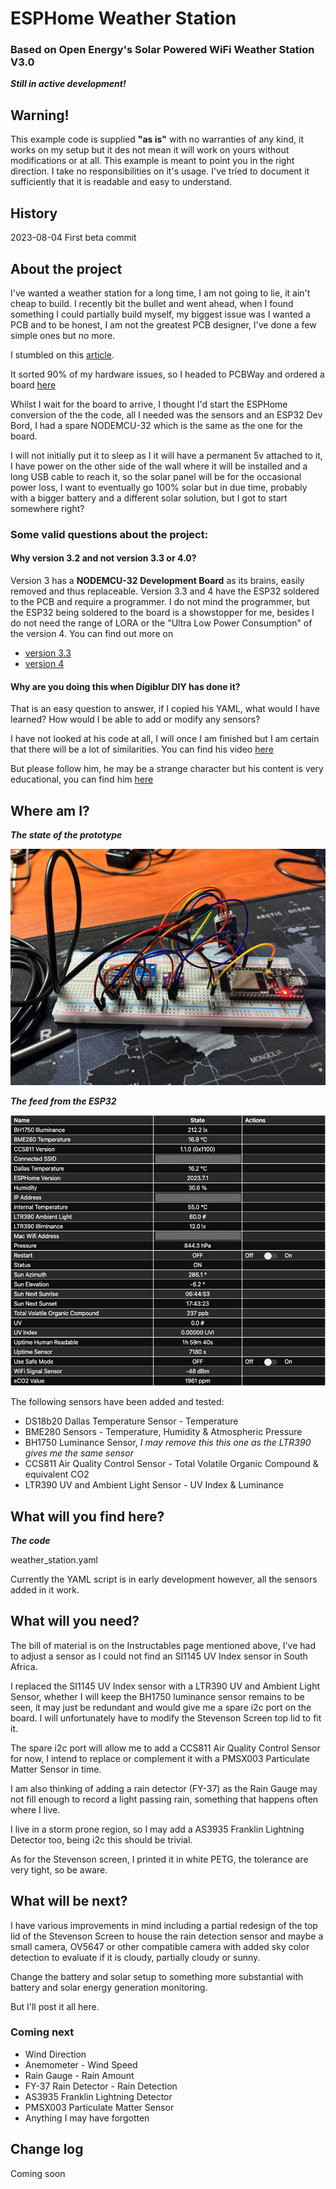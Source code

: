 # ESPHome Weather Station 

### Based on Open Energy's Solar Powered WiFi Weather Station V3.0

***Still in active development!***

## Warning!

This example code is supplied **"as is"** with no warranties of any kind, it works on my setup but it des not mean it will work on yours without modifications or at all. This example is meant to point you in the right direction. I take no responsibilities on it's usage. 
I've tried to document it sufficiently that it is readable and easy to understand.

## History

2023-08-04 First beta commit

## About the project

I've wanted a weather station for a long time, I am not going to lie, it ain't cheap to build.
I recently bit the bullet and went ahead, when I found something I could partially build myself, my biggest issue was I wanted a PCB and to be honest, I am not the greatest PCB designer, I've done a few simple ones but no more. 

I stumbled on this [article](https://www.instructables.com/Solar-Powered-WiFi-Weather-Station-V30/).

It sorted 90% of my hardware issues, so I headed to PCBWay and ordered a board [here](https://www.pcbway.com/project/shareproject/Solar_Powered_WiFi_Weather_Station_V3_0.html)

Whilst I wait for the board to arrive, I thought I'd start the ESPHome conversion of the the code, all I needed was the sensors and an ESP32 Dev Bord, I had a spare NODEMCU-32 which is the same as the one for the board.

I will not initially put it to sleep as I it will have a permanent 5v attached to it, I have power on the other side of the wall where it will be installed and a long USB cable to reach it, so the solar panel will be for the occasional power loss, I want to eventually go 100% solar but in due time, probably with a bigger battery and a different solar solution, but I got to start somewhere right?

### Some valid questions about the project:

#### Why version 3.2 and not version 3.3 or 4.0?

Version 3 has a **NODEMCU-32 Development Board** as its brains, easily removed and thus replaceable. Version 3.3 and 4 have the ESP32 soldered to the PCB and require a programmer. I do not mind the programmer, but the ESP32 being soldered to the board is a showstopper for me, besides I do not need the range of LORA or the "Ultra Low Power Consumption" of the version 4. You can find out more on 
- [version 3.3](https://www.tindie.com/products/opengreenergy/solar-powered-wifi-weather-station-v33/)
- [version 4](https://www.instructables.com/Solar-Powered-WiFi-Weather-Station-V40/)

#### Why are you doing this when Digiblur DIY has done it?

That is an easy question to answer, if I copied his YAML, what would I have learned? How would I be able to add or modify any sensors? 

I have not looked at his code at all, I will once I am finished but I am certain that there will be a lot of similarities. You can find his video [here](https://youtu.be/VUqOIPVbeF0)

But please follow him, he may be a strange character but his content is very educational, you can find him [here](https://www.youtube.com/@digiblurDIY/videos)

## Where am I?

***The state of the prototype***

![Version 0.1](Images/weather_station_prototype_1.jpeg)

***The feed from the ESP32*** 

![Version 0.1](Images/screenshot.png)

The following sensors have been added and tested:

- DS18b20 Dallas Temperature Sensor - Temperature
- BME280 Sensors - Temperature, Humidity & Atmospheric Pressure
- BH1750 Luminance Sensor, *I may remove this this one as the LTR390 gives me the same sensor*
- CCS811 Air Quality Control Sensor - Total Volatile Organic Compound & equivalent CO2
- LTR390 UV and Ambient Light Sensor - UV Index & Luminance

## What will you find here?

***The code***

weather_station.yaml

Currently the YAML script is in early development however, all the sensors added in it work.

## What will you need?

The bill of material is on the Instructables page mentioned above, I've had to adjust a sensor as I could not find an SI1145 UV Index sensor in South Africa. 

I replaced the SI1145 UV Index sensor with a LTR390 UV and Ambient Light Sensor, whether I will keep the BH1750 luminance sensor remains to be seen, it may just be redundant and would give me a spare i2c port on the board. I will unfortunately have to modify the Stevenson Screen top lid to fit it.

The spare i2c port will allow me to add a CCS811 Air Quality Control Sensor for now, I intend to replace or complement  it with a PMSX003 Particulate Matter Sensor in time.

I am also thinking of adding a rain detector (FY-37) as the Rain Gauge may not fill enough to record a light passing rain, something that happens often where I live. 

I live in a storm prone region, so I may add a AS3935 Franklin Lightning Detector too, being i2c this should be trivial.

As for the Stevenson screen, I printed it in white PETG, the tolerance are very tight, so be aware.

## What will be next?

I have various improvements in mind including a partial redesign of the top lid of the Stevenson Screen to house the rain detection sensor and maybe a small camera, OV5647 or other compatible camera with added sky color detection to evaluate if it is cloudy, partially cloudy or sunny. 

Change the battery and solar setup to something more substantial with battery and solar energy generation monitoring.

But I'll post it all here.

### Coming next 

- Wind Direction
- Anemometer - Wind Speed
- Rain Gauge - Rain Amount
- FY-37 Rain Detector - Rain Detection
- AS3935 Franklin Lightning Detector
- PMSX003 Particulate Matter Sensor
- Anything I may have forgotten

## Change log

Coming soon


